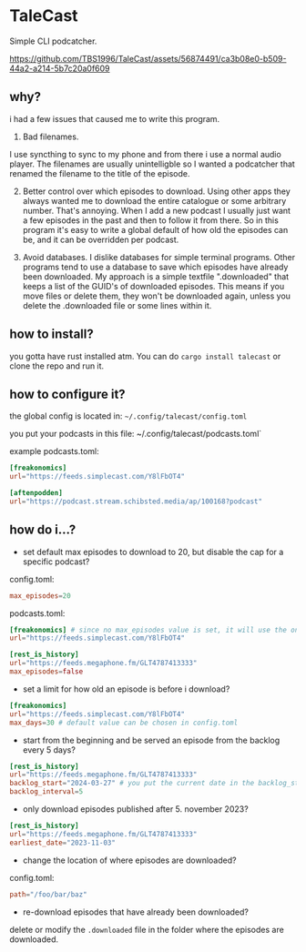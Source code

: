 # TaleCast

Simple CLI podcatcher.


https://github.com/TBS1996/TaleCast/assets/56874491/ca3b08e0-b509-44a2-a214-5b7c20a0f609

## why?

i had a few issues that caused me to write this program.

1. Bad filenames.

I use syncthing to sync to my phone and from there i use a normal audio player. The filenames are usually unintelligble so I wanted a podcatcher that renamed the filename to the title of the episode.

2. Better control over which episodes to download.
Using other apps they always wanted me to download the entire catalogue or some arbitrary number. That's annoying. When I add a new podcast I usually just want a few episodes in the past and then to follow it from there. So in this program it's easy to write a global default of how old the episodes can be, and it can be overridden per podcast. 

3. Avoid databases.
I dislike databases for simple terminal programs. Other programs tend to use a database to save which episodes have already been downloaded. My approach is a simple textfile ".downloaded" that keeps a list of the GUID's of downloaded episodes. This means if you move files or delete them, they won't be downloaded again, unless you delete the .downloaded file or some lines within it.

## how to install?

you gotta have rust installed atm. You can do `cargo install talecast` or clone the repo and run it.

## how to configure it?

the global config is located in:
`~/.config/talecast/config.toml`

you put your podcasts in this file:
~/.config/talecast/podcasts.toml`

example podcasts.toml:

```toml
[freakonomics]
url="https://feeds.simplecast.com/Y8lFbOT4"

[aftenpodden]
url="https://podcast.stream.schibsted.media/ap/100168?podcast"
```

## how do i...?

- set default max episodes to download to 20, but disable the cap for a specific podcast?


config.toml:
```toml 
max_episodes=20
```

podcasts.toml:
```toml 
[freakonomics] # since no max_episodes value is set, it will use the one in config.toml.
url="https://feeds.simplecast.com/Y8lFbOT4" 

[rest_is_history]
url="https://feeds.megaphone.fm/GLT4787413333"
max_episodes=false
```

- set a limit for how old an episode is before i download?


```toml 
[freakonomics] 
url="https://feeds.simplecast.com/Y8lFbOT4" 
max_days=30 # default value can be chosen in config.toml
```

- start from the beginning and be served an episode from the backlog every 5 days?

```toml
[rest_is_history]
url="https://feeds.megaphone.fm/GLT4787413333"
backlog_start="2024-03-27" # you put the current date in the backlog_start. 
backlog_interval=5
```

- only download episodes published after 5. november 2023?

```toml
[rest_is_history]
url="https://feeds.megaphone.fm/GLT4787413333"
earliest_date="2023-11-03"
```

- change the location of where episodes are downloaded?

config.toml:
```toml
path="/foo/bar/baz"
```

- re-download episodes that have already been downloaded?

delete or modify the `.downloaded` file in the folder where the episodes are downloaded.

